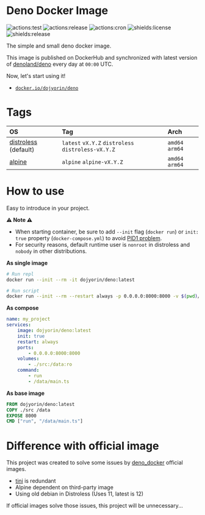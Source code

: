 # **Deno Docker Image**
![actions:test](https://github.com/dojyorin/deno_docker_image/actions/workflows/test.yaml/badge.svg)
![actions:release](https://github.com/dojyorin/deno_docker_image/actions/workflows/release.yaml/badge.svg)
![actions:cron](https://github.com/dojyorin/deno_docker_image/actions/workflows/cron.yaml/badge.svg)
![shields:license](https://img.shields.io/github/license/dojyorin/deno_docker_image)
![shields:release](https://img.shields.io/github/release/dojyorin/deno_docker_image)

The simple and small deno docker image.

This image is published on DockerHub and synchronized with latest version of [denoland/deno](https://github.com/denoland/deno) every day at `00:00` UTC.

Now, let's start using it!

- [`docker.io/dojyorin/deno`](https://hub.docker.com/r/dojyorin/deno)

# Tags

|OS|Tag|Arch|
|:--|:--|:--|
|[distroless](https://github.com/googlecontainertools/distroless) (default)|`latest` `vX.Y.Z` `distroless` `distroless-vX.Y.Z`|`amd64` `arm64`|
|[alpine](https://github.com/alpinelinux/docker-alpine)|`alpine` `alpine-vX.Y.Z`|`amd64` `arm64`|

# How to use
Easy to introduce in your project.

**⚠ Note ⚠**
- When starting container, be sure to add `--init` flag (`docker run`) or `init: true` property (`docker-compose.yml`) to avoid [PID1 problem](https://www.docker.com/blog/keep-nodejs-rockin-in-docker#:~:text=PID%201%20Problem).
- For security reasons, default runtime user is `nonroot` in distroless and `nobody` in other distributions.

**As single image**
```sh
# Run repl
docker run --init --rm -it dojyorin/deno:latest

# Run script
docker run --init --rm --restart always -p 0.0.0.0:8000:8000 -v $(pwd)/src:/data:ro dojyorin/deno:latest run /data/main.ts
```

**As compose**
```yaml
name: my_project
services:
    image: dojyorin/deno:latest
    init: true
    restart: always
    ports:
        - 0.0.0.0:8000:8000
    volumes:
        - ./src:/data:ro
    command:
        - run
        - /data/main.ts
```

**As base image**
```dockerfile
FROM dojyorin/deno:latest
COPY ./src /data
EXPOSE 8000
CMD ["run", "/data/main.ts"]
```

# Difference with official image

This project was created to solve some issues by [deno_docker](https://github.com/denoland/deno_docker) official images.

- [tini](https://github.com/krallin/tini) is redundant
- Alpine dependent on third-party image
- Using old debian in Distroless (Uses 11, latest is 12)

If official images solve those issues, this project will be unnecessary...